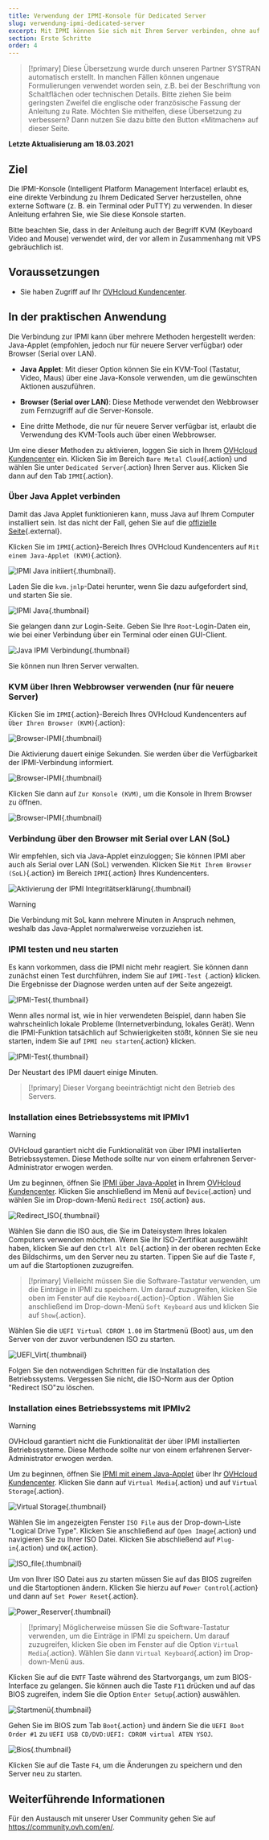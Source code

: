 ```yaml
---
title: Verwendung der IPMI-Konsole für Dedicated Server
slug: verwendung-ipmi-dedicated-server
excerpt: Mit IPMI können Sie sich mit Ihrem Server verbinden, ohne auf externe Software zurückgreifen zu müssen
section: Erste Schritte
order: 4
---
```


> [!primary]
> Diese Übersetzung wurde durch unseren Partner SYSTRAN automatisch erstellt. In manchen Fällen können ungenaue Formulierungen verwendet worden sein, z.B. bei der Beschriftung von Schaltflächen oder technischen Details. Bitte ziehen Sie beim geringsten Zweifel die englische oder französische Fassung der Anleitung zu Rate. Möchten Sie mithelfen, diese Übersetzung zu verbessern? Dann nutzen Sie dazu bitte den Button «Mitmachen» auf dieser Seite.
>

**Letzte Aktualisierung am 18.03.2021**

## Ziel

Die IPMI-Konsole (Intelligent Platform Management Interface) erlaubt es, eine direkte Verbindung zu Ihrem Dedicated Server herzustellen, ohne externe Software (z. B. ein Terminal oder PuTTY) zu verwenden. In dieser Anleitung erfahren Sie, wie Sie diese Konsole starten.

Bitte beachten Sie, dass in der Anleitung auch der Begriff KVM (Keyboard Video and Mouse) verwendet wird, der vor allem in Zusammenhang mit VPS gebräuchlich ist.

## Voraussetzungen

- Sie haben Zugriff auf Ihr [OVHcloud Kundencenter](https://www.ovh.com/auth/?action=gotomanager&from=https://www.ovh.de/&ovhSubsidiary=de).

## In der praktischen Anwendung

Die Verbindung zur IPMI kann über mehrere Methoden hergestellt werden: Java-Applet (empfohlen, jedoch nur für neuere Server verfügbar) oder Browser (Serial over LAN).

- **Java Applet**: Mit dieser Option können Sie ein KVM-Tool (Tastatur, Video, Maus) über eine Java-Konsole verwenden, um die gewünschten Aktionen auszuführen.

- **Browser (Serial over LAN)**: Diese Methode verwendet den Webbrowser zum Fernzugriff auf die Server-Konsole.

- Eine dritte Methode, die nur für neuere Server verfügbar ist, erlaubt die Verwendung des KVM-Tools auch über einen Webbrowser.

Um eine dieser Methoden zu aktivieren, loggen Sie sich in Ihrem [OVHcloud Kundencenter](https://www.ovh.com/auth/?action=gotomanager&from=https://www.ovh.de/&ovhSubsidiary=de) ein. Klicken Sie im Bereich `Bare Metal Cloud`{.action} und wählen Sie unter `Dedicated Server`{.action} Ihren Server aus. Klicken Sie dann auf den Tab `IPMI`{.action}.

### Über Java Applet verbinden <a name="applet-java"></a>

Damit das Java Applet funktionieren kann, muss Java auf Ihrem Computer installiert sein. Ist das nicht der Fall, gehen Sie auf die [offizielle Seite](https://www.java.com/en/download/){.external}.

Klicken Sie im `IPMI`{.action}-Bereich Ihres OVHcloud Kundencenters auf `Mit einem Java-Applet (KVM)`{.action}.

![IPMI Java initiiert](images/java_ipmi_initiate_2022.png){.thumbnail}.

Laden Sie die `kvm.jnlp`-Datei herunter, wenn Sie dazu aufgefordert sind, und starten Sie sie.

![IPMI Java](images/java_ipmi_activation.png){.thumbnail}

Sie gelangen dann zur Login-Seite. Geben Sie Ihre `Root`-Login-Daten ein, wie bei einer Verbindung über ein Terminal oder einen GUI-Client.

![Java IPMI Verbindung](images/java_ipmi_login.png){.thumbnail}

Sie können nun Ihren Server verwalten.

### KVM über Ihren Webbrowser verwenden (nur für neuere Server)

Klicken Sie im `IPMI`{.action}-Bereich Ihres OVHcloud Kundencenters auf `Über Ihren Browser (KVM)`{.action}:

![Browser-IPMI](images/KVM-web-browser01.png){.thumbnail}

Die Aktivierung dauert einige Sekunden. Sie werden über die Verfügbarkeit der IPMI-Verbindung informiert.

![Browser-IPMI](images/KVM-web-browser02.png){.thumbnail}

Klicken Sie dann auf `Zur Konsole (KVM)`, um die Konsole in Ihrem Browser zu öffnen.

![Browser-IPMI](images/KVM-web-browser03b.png){.thumbnail}

### Verbindung über den Browser mit Serial over LAN (SoL)

Wir empfehlen, sich via Java-Applet einzuloggen; Sie können IPMI aber auch als Serial over LAN (SoL) verwenden. Klicken Sie `Mit Ihrem Browser (SoL)`{.action} im Bereich `IPMI`{.action} Ihres Kundencenters.

![Aktivierung der IPMI Integritätserklärung](images/sol_ipmi_activation_2022.png){.thumbnail}

> [!warning]
>
> Die Verbindung mit SoL kann mehrere Minuten in Anspruch nehmen, weshalb das Java-Applet normalwerweise vorzuziehen ist.
>

### IPMI testen und neu starten

Es kann vorkommen, dass die IPMI nicht mehr reagiert. Sie können dann zunächst einen Test durchführen, indem Sie auf `IPMI-Test `{.action} klicken. Die Ergebnisse der Diagnose werden unten auf der Seite angezeigt.

![IPMI-Test](images/ipmi_test_2022.png){.thumbnail}

Wenn alles normal ist, wie in hier verwendeten Beispiel, dann haben Sie wahrscheinlich lokale Probleme (Internetverbindung, lokales Gerät). Wenn die IPMI-Funktion tatsächlich auf Schwierigkeiten stößt, können Sie sie neu starten, indem Sie auf `IPMI neu starten`{.action} klicken.

![IPMI-Test](images/ipmi_reboot_2022.png){.thumbnail}

Der Neustart des IPMI dauert einige Minuten.

> [!primary]
> Dieser Vorgang beeinträchtigt nicht den Betrieb des Servers.
>

### Installation eines Betriebssystems mit IPMIv1

> [!warning]
> OVHcloud garantiert nicht die Funktionalität von über IPMI installierten Betriebssystemen. Diese Methode sollte nur von einem erfahrenen Server-Administrator erwogen werden.

Um zu beginnen, öffnen Sie [IPMI über Java-Applet](./#applet-java) in Ihrem [OVHcloud Kundencenter](https://www.ovh.com/auth/?action=gotomanager&from=https://www.ovh.de/&ovhSubsidiary=de). Klicken Sie anschließend im Menü auf `Device`{.action} und wählen Sie im Drop-down-Menü `Redirect ISO`{.action} aus.

![Redirect_ISO](images/RedirectISO.jpg){.thumbnail}

Wählen Sie dann die ISO aus, die Sie im Dateisystem Ihres lokalen Computers verwenden möchten. Wenn Sie Ihr ISO-Zertifikat ausgewählt haben, klicken Sie auf den `Ctrl Alt Del`{.action} in der oberen rechten Ecke des Bildschirms, um den Server neu zu starten. Tippen Sie auf die Taste `F`, um auf die Startoptionen zuzugreifen.

> [!primary]
> Vielleicht müssen Sie die Software-Tastatur verwenden, um die Einträge in IPMI zu speichern. Um darauf zuzugreifen, klicken Sie oben im Fenster auf die `Keyboard`{.action}-Option . Wählen Sie anschließend im Drop-down-Menü `Soft Keyboard` aus und klicken Sie auf `Show`{.action}.
>

Wählen Sie die `UEFI Virtual CDROM 1.00` im Startmenü (Boot) aus, um den Server von der zuvor verbundenen ISO zu starten.

![UEFI_Virt](images/UEFIVirt.jpg){.thumbnail}

Folgen Sie den notwendigen Schritten für die Installation des Betriebssystems. Vergessen Sie nicht, die ISO-Norm aus der Option "Redirect ISO"zu löschen.

### Installation eines Betriebssystems mit IPMIv2

> [!warning]
> OVHcloud garantiert nicht die Funktionalität der über IPMI installierten Betriebssysteme. Diese Methode sollte nur von einem erfahrenen Server-Administrator erwogen werden.
>

Um zu beginnen, öffnen Sie [IPMI mit einem Java-Applet](./#applet-java) über Ihr [OVHcloud Kundencenter](https://www.ovh.com/auth/?action=gotomanager&from=https://www.ovh.de/&ovhSubsidiary=de). Klicken Sie dann auf `Virtual Media`{.action} und auf `Virtual Storage`{.action}.

![Virtual Storage](images/virtual_storage.png){.thumbnail}

Wählen Sie im angezeigten Fenster `ISO File` aus der Drop-down-Liste "Logical Drive Type". Klicken Sie anschließend auf `Open Image`{.action} und navigieren Sie zu Ihrer ISO Datei. Klicken Sie abschließend auf `Plug-in`{.action} und `OK`{.action}.

![ISO_file](images/iso_file.png){.thumbnail}

Um von Ihrer ISO Datei aus zu starten müssen Sie auf das BIOS zugreifen und die Startoptionen ändern. Klicken Sie hierzu auf `Power Control`{.action} und dann auf `Set Power Reset`{.action}.

![Power_Reserver](images/power_reset.png){.thumbnail}

> [!primary]
> Möglicherweise müssen Sie die Software-Tastatur verwenden, um die Einträge in IPMI zu speichern. Um darauf zuzugreifen, klicken Sie oben im Fenster auf die Option `Virtual Media`{.action}. Wählen Sie dann `Virtual Keyboard`{.action} im Drop-down-Menü aus.
>

Klicken Sie auf die `ENTF` Taste während des Startvorgangs, um zum BIOS-Interface zu gelangen. Sie können auch die Taste `F11` drücken und auf das BIOS zugreifen, indem Sie die Option `Enter Setup`{.action} auswählen.

![Startmenü](images/boot_menu.png){.thumbnail}

Gehen Sie im BIOS zum Tab `Boot`{.action} und ändern Sie die `UEFI Boot Order #1` zu `UEFI USB CD/DVD:UEFI: CDROM virtual ATEN YSOJ`.

![Bios](images/bios.png){.thumbnail}

Klicken Sie auf die Taste `F4`, um die Änderungen zu speichern und den Server neu zu starten.

## Weiterführende Informationen

Für den Austausch mit unserer User Community gehen Sie auf <https://community.ovh.com/en/>.
